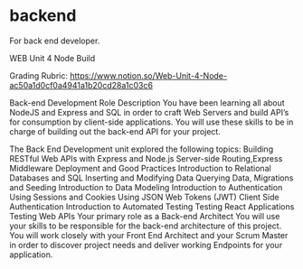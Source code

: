 # backend
For back end developer.

WEB Unit 4 Node Build

Grading Rubric: https://www.notion.so/Web-Unit-4-Node-ac50a1d0cf0a4941a1b20cd28a1c03c6

Back-end Development Role Description
You have been learning all about NodeJS and Express and SQL in order to craft Web Servers and build API’s for consumption by client-side applications. You will use these skills to be in charge of building out the back-end API for your project.

The Back End Development unit explored the following topics:
Building RESTful Web APIs with Express and Node.js
Server-side Routing,Express Middleware
Deployment and Good Practices
Introduction to Relational Databases and SQL
Inserting and Modifying Data
Querying Data, Migrations and Seeding
Introduction to Data Modeling
Introduction to Authentication
Using Sessions and Cookies
Using JSON Web Tokens (JWT)
Client Side Authentication
Introduction to Automated Testing
Testing React Applications
Testing Web APIs
Your primary role as a Back-end Architect
You will use your skills to be responsible for the back-end architecture of this project. You will work closely with your Front End Architect and your Scrum Master in order to discover project needs and deliver working Endpoints for your application.

